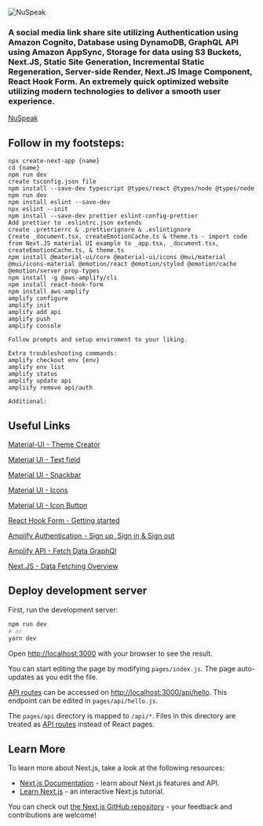 ![NuSpeak](https://user-images.githubusercontent.com/42597732/179468432-8d500b20-401c-4f73-9f38-ffaae0ce5f54.png)

### A social media link share site utilizing Authentication using Amazon Cognito, Database using DynamoDB, GraphQL API using Amazon AppSync, Storage for data using S3 Buckets, Next.JS, Static Site Generation, Incremental Static Regeneration, Server-side Render, Next.JS Image Component, React Hook Form. An extremely quick optimized website utilizing modern technologies to deliver a smooth user experience.

[NuSpeak](LocalHost:3000)

## Follow in my footsteps:

```
npx create-next-app {name}
cd {name}
npm run dev
create tsconfig.json file
npm install --save-dev typescript @types/react @types/node @types/node
npm run dev
npm install eslint --save-dev
npx eslint --init
npm install --save-dev prettier eslint-config-prettier
Add prettier to .eslintrc.json extends
create .prettierrc & .prettierignore & .eslintignore
Create _document.tsx, createEmotionCache.ts & theme.ts - import code from Next.JS material UI example to _app.tsx, _document.tsx, createEmotionCache.ts, & theme.ts
npm install @material-ui/core @material-ui/icons @mui/material @mui/icons-material @emotion/react @emotion/styled @emotion/cache @emotion/server prop-types
npm install -g @aws-amplify/cli
npm install react-hook-form
npm install aws-amplify
amplify configure
amplify init
amplify add api
amplify push
amplify console

Follow prompts and setup enviroment to your liking.

Extra troubleshooting commands:
amplify checkout env {env}
amplify env list
amplify status
amplify update api
ampliify remove api/auth

Additional:

```

## Useful Links

[Material-UI - Theme Creator](https://bareynol.github.io/mui-theme-creator/)

[Material UI - Text field](https://mui.com/material-ui/react-text-field/)

[Material UI - Snackbar](https://mui.com/material-ui/react-snackbar/)

[Material UI - Icons](https://mui.com/material-ui/material-icons/)

[Material UI - Icon Button](https://mui.com/material-ui/react-button/#icon-button)

[React Hook Form - Getting started](https://react-hook-form.com/get-started)

[Amplify Authentication - Sign up, Sign in & Sign out](https://docs.amplify.aws/lib/auth/emailpassword/q/platform/js/)

[Amplify API - Fetch Data GraphQl](https://docs.amplify.aws/lib/graphqlapi/query-data/q/platform/js/)

[Next.JS - Data Fetching Overview](https://nextjs.org/docs/basic-features/data-fetching/overview)

## Deploy development server

First, run the development server:

```bash
npm run dev
# or
yarn dev
```

Open [http://localhost:3000](http://localhost:3000) with your browser to see the result.

You can start editing the page by modifying `pages/index.js`. The page auto-updates as you edit the file.

[API routes](https://nextjs.org/docs/api-routes/introduction) can be accessed on [http://localhost:3000/api/hello](http://localhost:3000/api/hello). This endpoint can be edited in `pages/api/hello.js`.

The `pages/api` directory is mapped to `/api/*`. Files in this directory are treated as [API routes](https://nextjs.org/docs/api-routes/introduction) instead of React pages.

## Learn More

To learn more about Next.js, take a look at the following resources:

-   [Next.js Documentation](https://nextjs.org/docs) - learn about Next.js features and API.
-   [Learn Next.js](https://nextjs.org/learn) - an interactive Next.js tutorial.

You can check out [the Next.js GitHub repository](https://github.com/vercel/next.js/) - your feedback and contributions are welcome!
